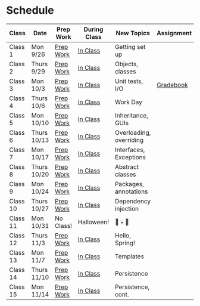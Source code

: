 # Schedule

Class | Date | Prep Work | During Class | New Topics | Assignment | Assignment Due
|-----|------|-----------|--------------|------------|------------|---------------|
Class 1 | Mon 9/26 | [Prep Work](./class1-prep) | [In Class](./class1) | Getting set up | | |
Class 2 | Thurs 9/29 | [Prep Work](./class2-prep) | [In Class](./class2) | Objects, classes | | |
Class 3 | Mon 10/3 | [Prep Work](./class3-prep) | [In Class](./class3) | Unit tests, I/O | [Gradebook][gradebook] | |
Class 4 | Thurs 10/6 | [Prep Work](./class4-prep) | [In Class](./class4) | Work Day | | |
Class 5 | Mon 10/10 | [Prep Work](./class5-prep) | [In Class](./class5) | Inheritance, GUIs | | [Gradebook][gradebook] |
Class 6 | Thurs 10/13 | [Prep Work](./class6-prep) | [In Class](./class6) | Overloading, overriding | | |
Class 7 | Mon 10/17 | [Prep Work](./class7-prep) | [In Class](./class7) | Interfaces, Exceptions | | |
Class 8 | Thurs 10/20 | [Prep Work](./class8-prep) | [In Class](./class8) | Abstract classes | | |
Class 9 | Mon 10/24 | [Prep Work](./class9-prep) | [In Class](./class9) | Packages, annotations| | |
Class 10 | Thurs 10/27 | [Prep Work](./class10-prep) | [In Class](./class10) | Dependency injection | | |
Class 11 | Mon 10/31 | No Class! | Halloween! | 🍬 💀 👻 | | |
Class 12 | Thurs 11/3 | [Prep Work](./class11-prep) | [In Class](./class11) | Hello, Spring!| | |
Class 13 | Mon 11/7 | [Prep Work](./class12-prep) | [In Class](./class12) | Templates | | |
Class 14 | Thurs 11/10 | [Prep Work](./class13-prep) | [In Class](./class13) | Persistence | | |
Class 15 | Mon 11/14 | [Prep Work](./class14-prep) | [In Class](./class14) | Persistence, cont. | | |

[gradebook]: ../materials/assignments/gradebook
